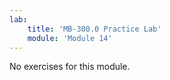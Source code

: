 ```yaml
---
lab:
    title: 'MB-300.0 Practice Lab'
    module: 'Module 14'
---
```


No exercises for this module.
